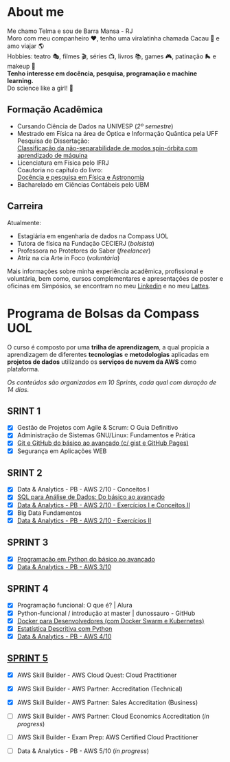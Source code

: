 # About me

Me chamo Telma e sou de Barra Mansa - RJ\
Moro com meu companheiro :hearts:, tenho uma viralatinha chamada Cacau :feet: e amo viajar :earth_americas:\
Hobbies: teatro :performing_arts:, filmes :clapper:, séries :tv:, livros :books:, games :video_game:, patinação :roller_skate: e makeup  :lipstick:\
**Tenho interesse em docência, pesquisa, programação e machine learning.**\
Do science like a girl! :rocket:

## Formação Acadêmica

- Cursando Ciência de Dados na UNIVESP (*2º semestre*)
- Mestrado em Física na área de Óptica e Informação Quântica pela UFF\
  Pesquisa de Dissertação:\
  [Classificação da não-separabilidade de modos
spin-órbita com aprendizado de máquina](https://portal.if.uff.br/posgrad/wp-content/uploads/sites/3/2022/06/Telma-Fatima-Clarita-de-Carvalho_dissertacao.pdf)
- Licenciatura em Física pelo IFRJ\
  Coautoria no capítulo do livro:\
  [Docência e pesquisa em Física e Astronomia](https://drive.google.com/file/d/1ZZbMvo-F6NzBfkBpLWSlOK_pHJh0lReC/view)
- Bacharelado em Ciências Contábeis pelo UBM

## Carreira

Atualmente:
- Estagiária em engenharia de dados na Compass UOL
- Tutora de física na Fundação CECIERJ (*bolsista*)
- Professora no Protetores do Saber (*freelancer*) 
- Atriz na cia Arte in Foco (*voluntária*)

Mais informações sobre minha experiência acadêmica, profissional e voluntária, bem como, cursos complementares e apresentações de poster e oficinas em Simpósios, se encontram no meu [Linkedin](https://www.linkedin.com/in/telma-carvalho-8b659699) e no meu [Lattes](https://wwws.cnpq.br/cvlattesweb/PKG_MENU.menu?f_cod=6A6DD4159A5A1BEA0BCE9B01BDCC99DF#).

# Programa de Bolsas da Compass UOL

O curso é composto por uma **trilha de aprendizagem**, a qual propicia a aprendizagem de  diferentes **tecnologias** e **metodologias** aplicadas em **projetos de dados** utilizando os **serviços de nuvem da AWS** como plataforma. 

*Os conteúdos são organizados em 10 Sprints, cada qual com duração de 14 dias.*

## SRINT 1

- [x] Gestão de Projetos com Agile & Scrum: O Guia Definitivo
- [x] Administração de Sistemas GNU/Linux: Fundamentos e Prática
- [x] [Git e GitHub do básico ao avançado (c/ gist e GitHub Pages)](https://github.com/telmacarvalho/programa_de_bolsas_compass/tree/main/Git)
- [x] Segurança em Aplicações WEB

## SRINT 2

- [x] Data & Analytics - PB - AWS 2/10 - Conceitos I
- [x] [SQL para Análise de Dados: Do básico ao avançado](https://github.com/telmacarvalho/programa_de_bolsas_compass/tree/main/SQL/Exemplos)
- [x] [Data & Analytics - PB - AWS 2/10 - Exercícios I e Conceitos II](https://github.com/telmacarvalho/programa_de_bolsas_compass/tree/main/SQL/Data_%26_Analytics) 
- [x] Big Data Fundamentos 
- [x] [Data & Analytics - PB - AWS 2/10 - Exercícios II](https://github.com/telmacarvalho/programa_de_bolsas_compass/tree/main/SQL/Data_%26_Analytics)

## SPRINT 3 

- [x] [Programação em Python do básico ao avançado](https://github.com/telmacarvalho/programa_de_bolsas_compass/tree/main/Python/Exemplos)
- [x] [Data & Analytics - PB - AWS 3/10](https://github.com/telmacarvalho/programa_de_bolsas_compass/tree/main/Python/Data_%26_Analytics)

## SPRINT 4

- [x] Programação funcional: O que é? | Alura
- [x] Python-funcional / introdução at master | dunossauro - GitHub
- [x] [Docker para Desenvolvedores (com Docker Swarm e Kubernetes)](https://github.com/telmacarvalho/programa_de_bolsas_compass/tree/main/Docker)
- [x] [Estatística Descritiva com Python](https://github.com/telmacarvalho/programa_de_bolsas_compass/tree/main/Python/Exemplos/Estatistica)
- [x] [Data & Analytics - PB - AWS 4/10](https://github.com/telmacarvalho/programa_de_bolsas_compass/tree/main/Python)

## [SPRINT 5](https://github.com/telmacarvalho/programa_de_bolsas_compass/tree/main/Sprint%205)

- [x] AWS Skill Builder - AWS Cloud Quest: Cloud Practitioner
- [x] AWS Skill Builder - AWS Partner: Accreditation (Technical)
- [x] AWS Skill Builder - AWS Partner: Sales Accreditation (Business) 
- [ ] AWS Skill Builder - AWS Partner: Cloud Economics Accreditation (*in progress*)
- [ ] AWS Skill Builder - Exam Prep: AWS Certified Cloud Practitioner
- [ ] Data & Analytics - PB - AWS 5/10 (*in progress*)

